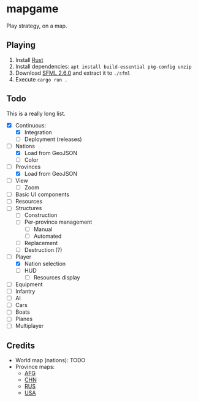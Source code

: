 # mapgame

Play strategy, on a map.

## Playing

1. Install [Rust](https://www.rust-lang.org/tools/install)
2. Install dependencies: `apt install build-essential pkg-config unzip`
3. Download [SFML 2.6.0](https://www.sfml-dev.org/download/sfml/2.6.0/) and extract it to `./sfml`
4. Execute `cargo run .`

## Todo

This is a really long list.

- [x] Continuous:
  - [x] Integration
  - [ ] Deployment (releases)
- [ ] Nations
  - [x] Load from GeoJSON
  - [ ] Color
- [ ] Provinces
  - [x] Load from GeoJSON
- [ ] View
  - [ ] Zoom
- [ ] Basic UI components
- [ ] Resources
- [ ] Structures
  - [ ] Construction
  - [ ] Per-province management
    - [ ] Manual
    - [ ] Automated
  - [ ] Replacement
  - [ ] Destruction (?)
- [ ] Player
  - [x] Nation selection
  - [ ] HUD
    - [ ] Resources display
- [ ] Equipment
- [ ] Infantry
- [ ] AI
- [ ] Cars
- [ ] Boats
- [ ] Planes
- [ ] Multiplayer

## Credits

- World map (nations): TODO
- Province maps:
  - [AFG](https://data.humdata.org/dataset/geoboundaries-admin-boundaries-for-afghanistan)
  - [CHN](https://github.com/junwang23/geoCN/blob/master/geojson/china_provinces.json)
  - [RUS](https://data.humdata.org/dataset/geoboundaries-admin-boundaries-for-russian-federation)
  - [USA](https://github.com/PublicaMundi/MappingAPI/blob/master/data/geojson/us-states.json)
